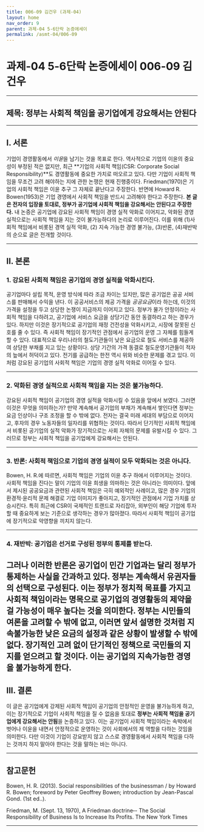```yaml
---
title: 006-09 김건우 (과제-04)
layout: home
nav_order: 9
parent: 과제-04 5-6단락 논증에세이
permalink: /asmt-04/006-09
---
```


# 과제-04 5-6단락 논증에세이 006-09 김건우 

---

## 제목: 정부는 사회적 책임을 공기업에게 강요해서는 안된다

---

## I. 서론

기업이 경영활동에서 *이윤*을 남기는 것을 목표로 한다. 역사적으로 기업의 이윤의 중요성이 부정된 적은 없지만, 최근 **기업의 사회적 책임(CSR: Corporate Social Responsibility)**도 경영활동에 중요한 가치로 떠오르고 있다. 다만 기업이 사회적 책임을 무조건 고려 해야하는 지에 관한 논쟁은 현재 진행중이다. Friedman(1970)은 기업의 사회적 책임은 이윤 추구 그 자체로 끝난다고 주장한다. 반면에 Howard R. Bowen(1953)은 기업 경영에서 사회적 책임을 반드시 고려해야 한다고 주장한다. **본 글은 전자의 입장을 토대로, 정부가 공기업에 사회적 책임을 강요해서는 안된다고 주장한다.** 내 논증은 공기업에 강요된 사회적 책임이 경영 실적 악화로 이어지고, 악화된 경영 실적으로는 사회적 책임을 지는 것이 불가능하다의 논리로 이루어진다. 이를 위해 (1)사회적 책임에서 비롯된 경역 실적 악화, (2) 지속 가능한 경영 불가능, (3)반론, (4)재반박의 순으로 글은 전개할 것이다. 

---

## II. 본론

### 1. 강요된 사회적 책임은 공기업의 경영 실적을 악화시킨다.

공기업마다 설립 목적, 운영 방식에 따라 조금 차이는 있지만, 많은 공기업은 공공 서비스를 판매해서 수익을 낸다. 이 공공서비스의 제공 가격을 *공공요금*이라 하는데, 이것의 가격을 설정을 두고 상당한 논쟁이 지금까지 이어지고 있다. 정부가 물가 안정이라는 사회적 책임을 다하려고, 공기업에 서비스 요금을 상당기간 동안 동결하라고 하는 경우가 있다. 하지만 이것은 장기적으로 공기업의 재정 건전성을 악화시키고, 시장에 잘못된 신호를 줄 수 있다. 즉 사회적 책임이 장기적인 관점에서 공기업의 운영 그 자체를 힘들게 할 수 있다. 대표적으로 우리나라의 철도기관들이 낮은 요금으로 철도 서비스를 제공하여 상당한 부채를 지고 있는 상황이다. 상당 기간의 가격 동결로 철도운영기관들이 적자의 늪에서 허덕이고 있다. 전기를 공급하는 한전 역시 위와 비슷한 문제를 겪고 있다. 이처럼 강요된 공기업의 사회적 책임은 기업의 경영 실적 악화로 이어질 수 있다. 

---

### 2. 악화된 경영 실적으로 사회적 책임을 지는 것은 불가능하다.

강요된 사회적 책임이 공기업의 경영 실적을 악화시킬 수 있음을 앞에서 보였다. 그러면 이것은 무엇을 의미하는가? 만약 계속해서 공기업의 부채가 계속해서 쌓인다면 정부는 요금 인상이나 구조 조정을 할 수 밖에 없다. 전자는 결국 미래 세대의 부담으로 이어지고, 후자의 경우 노동자들의 일자리를 위협하는 것이다. 따라서 단기적인 사회적 책임에서 비롯된 공기업의 실적 악화가 장기적으로는 사회 자체의 문제를 유발시킬 수 있다. 그러므로 정부는 사회적 책임을 공기업에게 강요해서는 안된다.

---

### 3. 반론: 사회적 책임으로 기업의 경영 실적이 모두 악화되는 것은 아니다.

Bowen, H. R.에 따르면, 사회적 책임은 기업의 이윤 추구 하에서 이루어지는 것이다. 사회적 책임을 진다는 말이 기업의 이윤 희생을 의마하는 것은 아니라는 의미이다. 앞에서 제시된 공공요금과 관련된 사회적 책임은 극히 예외적인 사례이고, 많은 경우 기업의 환경적·윤리적 문제 해결로 기업 이미지가 좋아지고, 장기적인 관점에서 기업 가치를 상승시킨다. 특히 최근에 CSR이 국제적인 트랜드로 자리잡아, 외부인이 해당 기업에 투자할 때 중요하게 보는 기준으로 생각하는 경우가 많아졌다. 따라서 사회적 책임이 공기업에 장기적으로 악영향을 끼치지 않는다.   

---

### 4. 재반박: 공기업은 **선거로 구성된 정부의 통제**를 받는다.

그러나 이러한 반론은 공기업이 민간 기업과는 달리 정부가 통제하는 사실을 간과하고 있다. 정부는 계속해서 유권자들의 선택으로 구성된다. 이는 정부가 정치적 목표를 가지고 사회적 책임이라는 명목으로 공기업의 경영활동의 제약을 걸 가능성이 매우 높다는 것을 의미한다. 정부는 시민들의 여론을 고려할 수 밖에 없고, 이러면 앞서 설명한 것처럼 지속불가능한 낮은 요금의 설정과 같은 상황이 발생할 수 밖에 없다. 장기적인 고려 없이 단기적인 정책으로 국민들의 지지를 얻으려고 할 것이다. 이는 공기업의 지속가능한 경영을 불가능하게 한다.  
---

## III. 결론 

이 글은 공기업에게 강제된 사회적 책임이 공기업의 안정적인 운영을 불가능하게 하고, 이는 장기적으로 기업이 사회적 책임을 질 수 없음을 토대로 **정부는 사회적 책임을 공기업에게 강요해서는 안됨**을 논증하고 있다. 이는 공기업이 사회적 책임이라는 속박에서 벗어나 이윤을 내면서 안정적으로 운영하는 것이 사회에서의 제 역할을 다하는 것임을 의미한다. 다만 이것이 기업이 강요받지 않고 스스로 경영활동에서 사회적 책임을 다하는 것까지 하지 말아야 한다는 것을 말하는 바는 아니다.

---

## 참고문헌 

Bowen, H. R. (2013). Social responsibilities of the businessman / by Howard R. Bowen; foreword by Peter Geoffrey Bowen; introduction by Jean-Pascal Gond. (1st ed..).
 
Friedman, M. (Sept. 13, 1970), A Friedman doctrine‐- The Social Responsibility of Business Is to Increase Its Profits. The New York Times 

---